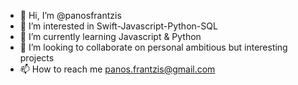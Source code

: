 - 👋 Hi, I’m @panosfrantzis
- 👀 I’m interested in Swift-Javascript-Python-SQL
- 🌱 I’m currently learning Javascript & Python
- 💞️ I’m looking to collaborate on personal ambitious but interesting projects
- 📫 How to reach me panos.frantzis@gmail.com

<!---
panosfrantzis/panosfrantzis is a ✨ special ✨ repository because its `README.md` (this file) appears on your GitHub profile.
You can click the Preview link to take a look at your changes.
--->
